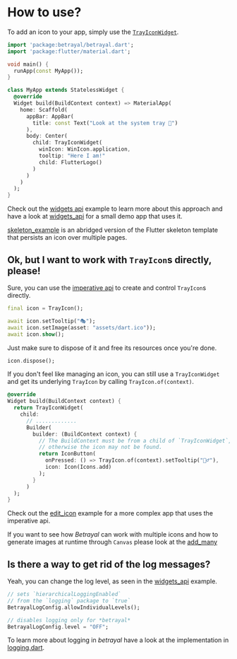 # How to use?

To add an icon to your app, simply use the [`TrayIconWidget`](https://github.com/benthillerkus/betrayal/blob/main/lib/src/widgets.dart).

```dart
import 'package:betrayal/betrayal.dart';
import 'package:flutter/material.dart';

void main() {
  runApp(const MyApp());
}

class MyApp extends StatelessWidget {
  @override
  Widget build(BuildContext context) => MaterialApp(
    home: Scaffold(
      appBar: AppBar(
        title: const Text("Look at the system tray 👀")
      ),
      body: Center(
        child: TrayIconWidget(
          winIcon: WinIcon.application,
          tooltip: "Here I am!"
          child: FlutterLogo()
        )
      )
    )
  );
}
```

Check out the [widgets api](https://github.com/benthillerkus/betrayal/blob/main/lib/src/widgets.dart) example to learn more about this approach
and have a look at [widgets_api](https://github.com/benthillerkus/betrayal/blob/main/example/widgets_api/lib/main.dart) for a small demo app that uses it.

[skeleton_example](https://github.com/benthillerkus/betrayal/blob/main/example/skeleton_example/lib/src/app.dart) is an abridged version of the Flutter skeleton template
that persists an icon over multiple pages.

## Ok, but I want to work with `TrayIcon`s directly, please!

Sure, you can use the [imperative api](https://github.com/benthillerkus/betrayal/blob/main/lib/src/imperative.dart) to create and control `TrayIcon`s directly.

```dart
final icon = TrayIcon();

await icon.setTooltip("🎭");
await icon.setImage(asset: "assets/dart.ico"));
await icon.show();
```

Just make sure to dispose of it and free its resources once you're done.

```dart
icon.dispose();
```

If you don't feel like managing an icon, you can still use a `TrayIconWidget` and get its underlying `TrayIcon` by calling `TrayIcon.of(context)`.

```dart
@override
Widget build(BuildContext context) {
  return TrayIconWidget(
    child: 
      // .............
      Builder(
        builder: (BuildContext context) {
          // The BuildContext must be from a child of `TrayIconWidget`,
          // otherwise the icon may not be found.
          return IconButton(
            onPressed: () => TrayIcon.of(context).setTooltip("🙇‍♂️"),
            icon: Icon(Icons.add)
          );
        }
      )
  );
}
```

Check out the [edit_icon](https://github.com/benthillerkus/betrayal/blob/main/example/edit_icon) example for a more complex app that uses the imperative api.

If you want to see how *Betrayal* can work with multiple icons and how to generate images at runtime through `Canvas` please look at the [add_many](https://github.com/benthillerkus/betrayal/blob/main/example/add_many/lib/main.dart)

## Is there a way to get rid of the log messages?

Yeah, you can change the log level, as seen in the [widgets_api](https://github.com/benthillerkus/betrayal/blob/main/example/widgets_api/README.md) example.

```dart
// sets `hierarchicalLoggingEnabled`
// from the `logging` package to `true`
BetrayalLogConfig.allowIndividualLevels();

// disables logging only for *betrayal*
BetrayalLogConfig.level = "OFF";
```

To learn more about logging in *betrayal* have a look at the implementation in [logging.dart](https://github.com/benthillerkus/betrayal/blob/main/lib/src/logging.dart).